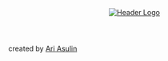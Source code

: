 <div class="theme-default">
<header>
  <a href="/">
    <img src="/@site/header.png" alt="Header Logo" class="logo" asset="false" />
  </a>
</header>

<nav data-generate-links="auto"></nav>

<section>
<templateContent></templateContent>
</section>

<footer>
  <div>created by <a href="https://clevertree.net/">Ari Asulin</a></div>
  <hitCounter></hitCounter>
</footer>
</div>
